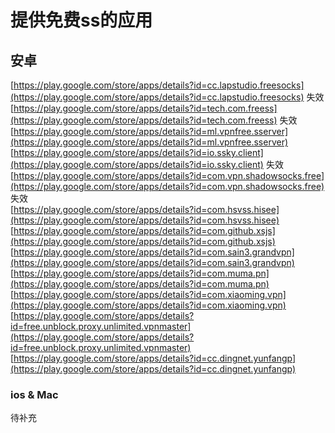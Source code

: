 # 提供免费ss的应用

## 安卓

[https://play.google.com/store/apps/details?id=cc.lapstudio.freesocks](https://play.google.com/store/apps/details?id=cc.lapstudio.freesocks) 失效  
 [https://play.google.com/store/apps/details?id=tech.com.freess](https://play.google.com/store/apps/details?id=tech.com.freess) 失效  
 [https://play.google.com/store/apps/details?id=ml.vpnfree.sserver](https://play.google.com/store/apps/details?id=ml.vpnfree.sserver)  
 [https://play.google.com/store/apps/details?id=io.ssky.client](https://play.google.com/store/apps/details?id=io.ssky.client) 失效  
 [https://play.google.com/store/apps/details?id=com.vpn.shadowsocks.free](https://play.google.com/store/apps/details?id=com.vpn.shadowsocks.free) 失效  
 [https://play.google.com/store/apps/details?id=com.hsvss.hisee](https://play.google.com/store/apps/details?id=com.hsvss.hisee)  
 [https://play.google.com/store/apps/details?id=com.github.xsjs](https://play.google.com/store/apps/details?id=com.github.xsjs)  
 [https://play.google.com/store/apps/details?id=com.sain3.grandvpn](https://play.google.com/store/apps/details?id=com.sain3.grandvpn)  
 [https://play.google.com/store/apps/details?id=com.muma.pn](https://play.google.com/store/apps/details?id=com.muma.pn)  
 [https://play.google.com/store/apps/details?id=com.xiaoming.vpn](https://play.google.com/store/apps/details?id=com.xiaoming.vpn)  
 [https://play.google.com/store/apps/details?id=free.unblock.proxy.unlimited.vpnmaster](https://play.google.com/store/apps/details?id=free.unblock.proxy.unlimited.vpnmaster)  
 [https://play.google.com/store/apps/details?id=cc.dingnet.yunfangp](https://play.google.com/store/apps/details?id=cc.dingnet.yunfangp)  


### ios & Mac

待补充

